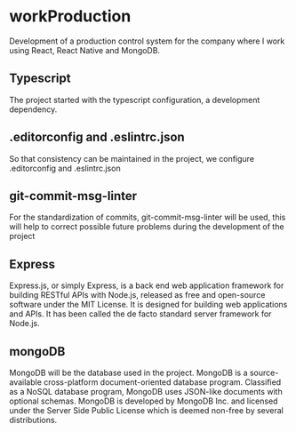 # workProduction
Development of a production control system for the company where I work using React, React Native and MongoDB.


## Typescript
The project started with the typescript configuration, a development dependency.


## .editorconfig and .eslintrc.json
So that consistency can be maintained in the project, we configure .editorconfig and .eslintrc.json


## git-commit-msg-linter
For the standardization of commits, git-commit-msg-linter will be used, this will help to correct possible future problems during the development of the project

## Express
Express.js, or simply Express, is a back end web application framework for building RESTful APIs with Node.js, released as free and open-source software under the MIT License. It is designed for building web applications and APIs. It has been called the de facto standard server framework for Node.js.

## mongoDB
MongoDB will be the database used in the project.
MongoDB is a source-available cross-platform document-oriented database program. Classified as a NoSQL database program, MongoDB uses JSON-like documents with optional schemas. MongoDB is developed by MongoDB Inc. and licensed under the Server Side Public License which is deemed non-free by several distributions. 